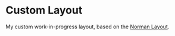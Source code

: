 
# Custom Layout

My custom work-in-progress layout, based on the [Norman Layout](../norman/readme.md).
